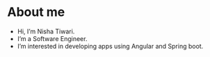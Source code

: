 # About me

- Hi, I’m Nisha Tiwari.
- I’m a Software Engineer.
- I’m interested in developing apps using Angular and Spring boot.
